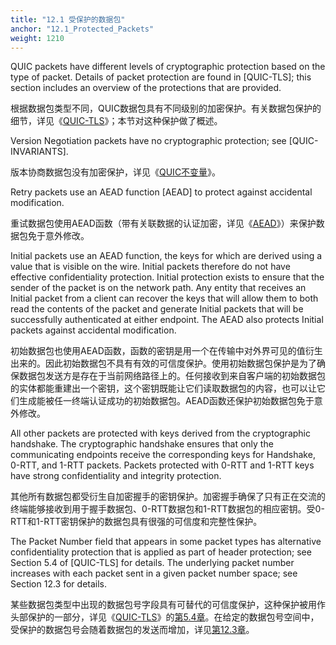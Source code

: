 ```yaml
---
title: "12.1 受保护的数据包"
anchor: "12.1_Protected_Packets"
weight: 1210
---
```


QUIC packets have different levels of cryptographic protection based on the type of packet. Details of packet protection are found in [QUIC-TLS]; this section includes an overview of the protections that are provided.

根据数据包类型不同，QUIC数据包具有不同级别的加密保护。有关数据包保护的细节，详见《[QUIC-TLS]()》；本节对这种保护做了概述。

Version Negotiation packets have no cryptographic protection; see [QUIC-INVARIANTS].

版本协商数据包没有加密保护，详见《[QUIC不变量]()》。

Retry packets use an AEAD function [AEAD] to protect against accidental modification.

重试数据包使用AEAD函数（带有关联数据的认证加密，详见《[AEAD]()》）来保护数据包免于意外修改。

Initial packets use an AEAD function, the keys for which are derived using a value that is visible on the wire. Initial packets therefore do not have effective confidentiality protection. Initial protection exists to ensure that the sender of the packet is on the network path. Any entity that receives an Initial packet from a client can recover the keys that will allow them to both read the contents of the packet and generate Initial packets that will be successfully authenticated at either endpoint. The AEAD also protects Initial packets against accidental modification.

初始数据包也使用AEAD函数，函数的密钥是用一个在传输中对外界可见的值衍生出来的。因此初始数据包不具有有效的可信度保护。使用初始数据包保护是为了确保数据包发送方是存在于当前网络路径上的。任何接收到来自客户端的初始数据包的实体都能重建出一个密钥，这个密钥既能让它们读取数据包的内容，也可以让它们生成能被任一终端认证成功的初始数据包。AEAD函数还保护初始数据包免于意外修改。

All other packets are protected with keys derived from the cryptographic handshake. The cryptographic handshake ensures that only the communicating endpoints receive the corresponding keys for Handshake, 0-RTT, and 1-RTT packets. Packets protected with 0-RTT and 1-RTT keys have strong confidentiality and integrity protection.

其他所有数据包都受衍生自加密握手的密钥保护。加密握手确保了只有正在交流的终端能够接收到用于握手数据包、0-RTT数据包和1-RTT数据包的相应密钥。受0-RTT和1-RTT密钥保护的数据包具有很强的可信度和完整性保护。

The Packet Number field that appears in some packet types has alternative confidentiality protection that is applied as part of header protection; see Section 5.4 of [QUIC-TLS] for details. The underlying packet number increases with each packet sent in a given packet number space; see Section 12.3 for details.

某些数据包类型中出现的数据包号字段具有可替代的可信度保护，这种保护被用作头部保护的一部分，详见《[QUIC-TLS]()》的[第5.4章]()。在给定的数据包号空间中，受保护的数据包号会随着数据包的发送而增加，详见[第12.3章]()。
